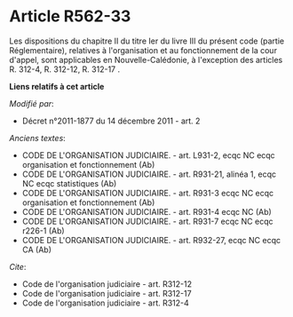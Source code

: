 # Article R562-33

Les dispositions du chapitre II du titre Ier du livre III du présent code (partie Réglementaire), relatives à l'organisation
et au fonctionnement de la cour d'appel, sont applicables en Nouvelle-Calédonie, à l'exception des articles R. 312-4, R.
312-12, R. 312-17            .

**Liens relatifs à cet article**

_Modifié par_:

  - Décret n°2011-1877 du 14 décembre 2011 - art. 2

_Anciens textes_:

  - CODE DE L'ORGANISATION JUDICIAIRE. - art. L931-2, ecqc NC ecqc organisation et fonctionnement (Ab)
  - CODE DE L'ORGANISATION JUDICIAIRE. - art. R931-21, alinéa 1, ecqc NC ecqc statistiques (Ab)
  - CODE DE L'ORGANISATION JUDICIAIRE. - art. R931-3 ecqc NC ecqc organisation et fonctionnement (Ab)
  - CODE DE L'ORGANISATION JUDICIAIRE. - art. R931-4 ecqc NC (Ab)
  - CODE DE L'ORGANISATION JUDICIAIRE. - art. R931-7 ecqc NC ecqc r226-1 (Ab)
  - CODE DE L'ORGANISATION JUDICIAIRE. - art. R932-27, ecqc NC ecqc CA (Ab)

_Cite_:

  - Code de l'organisation judiciaire - art. R312-12
  - Code de l'organisation judiciaire - art. R312-17
  - Code de l'organisation judiciaire - art. R312-4

